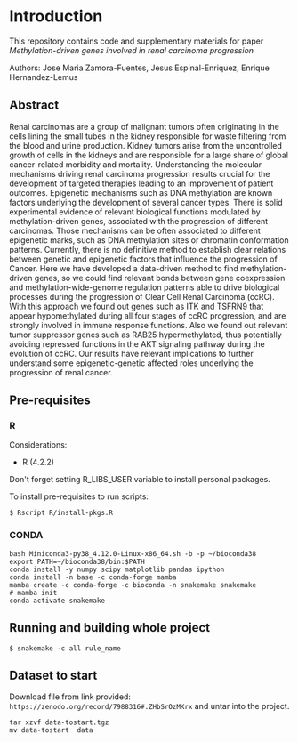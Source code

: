 # Introduction

This repository contains code and supplementary materials for paper _Methylation-driven genes involved in renal carcinoma progression_

Authors: Jose Maria Zamora-Fuentes, Jesus Espinal-Enriquez, Enrique Hernandez-Lemus

## Abstract

Renal carcinomas are a group of malignant tumors often originating in the cells lining the small tubes in the kidney responsible for waste filtering from the blood and urine production.  Kidney tumors arise from the uncontrolled growth of cells in the kidneys and are responsible for a large share of global cancer-related morbidity and mortality. Understanding the molecular mechanisms driving renal carcinoma progression results crucial for the development of targeted therapies leading to an improvement of patient outcomes. Epigenetic mechanisms such as DNA methylation are known factors underlying the development of several cancer types. There is solid experimental evidence of relevant biological functions modulated by methylation-driven genes, associated with the progression of different carcinomas. Those mechanisms can be often associated to different epigenetic marks, such as DNA methylation sites or chromatin conformation patterns. Currently, there is no definitive method to establish clear relations between genetic and epigenetic factors that influence the progression of Cancer. Here we have developed a data-driven method to find methylation-driven genes, so we could find relevant bonds between gene coexpression and methylation-wide-genome regulation patterns able to drive biological processes during the progression of Clear Cell Renal Carcinoma (ccRC). With this approach we found out genes such as ITK and TSFRN9 that appear hypomethylated during all four stages of ccRC progression, and are strongly involved in immune response functions. Also we found out relevant tumor suppressor genes such as RAB25 hypermethylated, thus potentially avoiding repressed functions in the AKT signaling pathway during the evolution of ccRC. Our results have relevant implications to further understand some epigenetic-genetic affected roles underlying the progression of renal cancer.

## Pre-requisites

### R

Considerations:

- R (4.2.2)

Don't forget setting R_LIBS_USER variable to install personal packages. 

To install pre-requisites to run scripts:

`$ Rscript R/install-pkgs.R`

### CONDA

```
bash Miniconda3-py38_4.12.0-Linux-x86_64.sh -b -p ~/bioconda38
export PATH=~/bioconda38/bin:$PATH
conda install -y numpy scipy matplotlib pandas ipython
conda install -n base -c conda-forge mamba
mamba create -c conda-forge -c bioconda -n snakemake snakemake
# mamba init
conda activate snakemake
```

## Running and building whole project

`$ snakemake -c all rule_name`

## Dataset to start 

Download file from link provided: `https://zenodo.org/record/7988316#.ZHbSrOzMKrx` and untar into the project.

```
tar xzvf data-tostart.tgz
mv data-tostart  data
```
